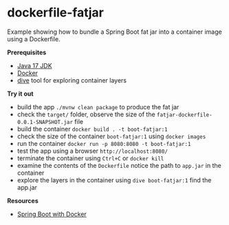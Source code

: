 # dockerfile-fatjar 

Example showing how to bundle a Spring Boot fat jar into a container image using 
a Dockerfile. 

**Prerequisites** 

* [Java 17 JDK](https://adoptium.net/)
* [Docker](https://www.docker.com/products/docker-desktop) 
* [dive](https://github.com/wagoodman/dive) tool for exploring container layers 

**Try it out** 

* build the app `./mvnw clean package` to produce the fat jar 
* check the `target/` folder, observe the size of the `fatjar-dockerfile-0.0.1-SNAPSHOT.jar` file
* build the container `docker build . -t boot-fatjar:1` 
* check the size of the container `boot-fatjar:1` using `docker images` 
* run the container `docker run -p 8080:8080 -t boot-fatjar:1`
* test the app using a browser `http://localhost:8080/`
* terminate the container using `Ctrl+C` or `docker kill`
* examine the contents of the `Dockerfile` notice the path to `app.jar` in the container 
* explore the layers in the container using `dive boot-fatjar:1` find the app.jar 

**Resources**
 
* [Spring Boot with Docker](https://spring.io/guides/gs/spring-boot-docker/) 
